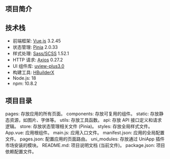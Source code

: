 ## 项目简介
## 技术栈
*  前端框架: [Vue.js](https://vuejs.org/) 3.2.45
*  状态管理: [Pinia](https://pinia.vuejs.org/) 2.0.33
*  样式处理: [Sass/SCSS](https://sass-lang.com/) 1.52.1
*  HTTP 请求: [Axios](https://axios-http.com/) 0.27.2
*  UI 组件库: [uview-plus3.0](https://github.com/ijry/uview-plus) 
*  构建工具: [HBuilderX](https://www.dcloud.io/hbuilderx.html) <!-- [Vue CLI](https://cli.vuejs.org/)-->
*  Node.js: 18
*  npm: 10.8.2

## 项目目录
pages: 存放应用的所有页面。
components: 存放可复用的组件。
static: 存放静态资源，如图片、字体等。
utils: 存放工具函数。
api: 存放 API 接口定义和请求逻辑。
store: 存放状态管理相关文件 (Pinia)。
styles: 存放全局样式文件。
App.vue: 应用根组件。
main.js: 应用入口文件。
manifest.json: 应用的全局配置文件。
pages.json: 配置应用的页面路由。
uni_modules: 存放通过 UniApp 插件市场安装的模块。
README.md: 项目说明文档 (当前文件)。
package.json: 项目依赖配置文件。
